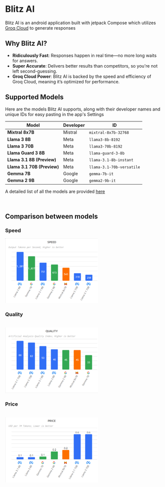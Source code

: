 # Blitz AI

Blitz AI is an android application built with jetpack Compose which utilizes [Groq Cloud](https://console.groq.com/docs/quickstart) to generate responses


## Why Blitz AI?

- **Ridiculously Fast**: Responses happen in real time—no more long waits for answers.
- **Super Accurate**: Delivers better results than competitors, so you're not left second-guessing.
- **Groq Cloud Power**: Blitz AI is backed by the speed and efficiency of Groq Cloud, meaning it’s optimized for performance.

## Supported Models

Here are the models Blitz AI supports, along with their developer names and unique IDs for easy pasting in the app's Settings

| Model               | Developer         | ID                          |
|---------------------|-------------------|-----------------------------|
| **Mixtral 8x7B**    | Mistral           | `mixtral-8x7b-32768`        |
| **Llama 3 8B**      | Meta              | `llama3-8b-8192`            |
| **Llama 3 70B**     | Meta              | `llama3-70b-8192`           |
| **Llama Guard 3 8B**| Meta              | `llama-guard-3-8b`          |
| **Llama 3.1 8B (Preview)** | Meta     | `llama-3.1-8b-instant`      |
| **Llama 3.1 70B (Preview)** | Meta   | `llama-3.1-70b-versatile`   |
| **Gemma 7B**        | Google            | `gemma-7b-it`               |
| **Gemma 2 9B**      | Google            | `gemma2-9b-it`              |

A detailed list of all the models are provided [here](https://console.groq.com/docs/models)

<br/>

## Comparison between models

### Speed
<img src="assets/speed.png" width="300" alt="Speed Comparison"/>
<br/>

### Quality
<br/>

<img src="assets/quality.png" width="300" alt="Quality Comparison"/>

### Price

<br/>

<img src="assets/price.png" width="300" alt="Price Comparison"/>

